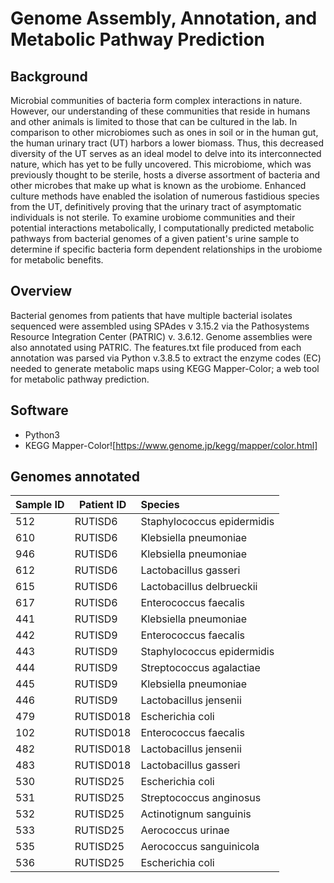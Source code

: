 # Genome Assembly, Annotation, and Metabolic Pathway Prediction

## Background

Microbial communities of bacteria form complex interactions in nature. However, our understanding of these communities that reside in humans and other animals is limited to those that can be cultured in the lab. In comparison to other microbiomes such as ones in soil or in the human gut, the human urinary tract (UT) harbors a lower biomass. Thus, this decreased diversity of the UT serves as an ideal model to delve into its interconnected nature, which has yet to be fully uncovered. This microbiome, which was previously thought to be sterile, hosts a diverse assortment of bacteria and other microbes that make up what is known as the urobiome. Enhanced culture methods have enabled the isolation of numerous fastidious species from the UT, definitively proving that the urinary tract of asymptomatic individuals is not sterile. To examine urobiome communities and their potential interactions metabolically, I computationally predicted metabolic pathways from bacterial genomes of a given patient's urine sample to determine if specific bacteria form dependent relationships in the urobiome for metabolic benefits.


## Overview

Bacterial genomes from patients that have multiple bacterial isolates sequenced were assembled using SPAdes v 3.15.2 via the Pathosystems Resource Integration Center (PATRIC) v. 3.6.12. Genome assemblies were also annotated using PATRIC. The features.txt file produced from each annotation was parsed via Python v.3.8.5 to extract the enzyme codes (EC) needed to generate metabolic maps using KEGG Mapper-Color; a web tool for metabolic pathway prediction.


## Software 

* Python3
* KEGG Mapper-Color![https://www.genome.jp/kegg/mapper/color.html]


## Genomes annotated



| Sample ID     | Patient ID    | Species      |
| ------------- | ------------- | :------------ | 
| 512           | RUTISD6       | Staphylococcus epidermidis |
| 610           | RUTISD6       | Klebsiella pneumoniae |
| 946           | RUTISD6       | Klebsiella pneumoniae |
| 612           | RUTISD6       | Lactobacillus gasseri |
| 615           | RUTISD6       | Lactobacillus delbrueckii |
| 617           | RUTISD6       | Enterococcus faecalis |
| 441           | RUTISD9       | Klebsiella pneumoniae |
| 442           | RUTISD9       | Enterococcus faecalis |
| 443           | RUTISD9       | Staphylococcus epidermidis |  
| 444           | RUTISD9       | Streptococcus agalactiae |
| 445           | RUTISD9       | Klebsiella pneumoniae |
| 446           | RUTISD9       | Lactobacillus jensenii | 
| 479           | RUTISD018     | Escherichia coli |
| 102           | RUTISD018     | Enterococcus faecalis |
| 482           | RUTISD018     | Lactobacillus jensenii |
| 483           | RUTISD018     | Lactobacillus gasseri |
| 530           | RUTISD25      | Escherichia coli |
| 531           | RUTISD25      | Streptococcus anginosus | 
| 532           | RUTISD25      | Actinotignum sanguinis |
| 533           | RUTISD25      | Aerococcus urinae |
| 535           | RUTISD25      | Aerococcus sanguinicola |
| 536           | RUTISD25      | Escherichia coli |






























